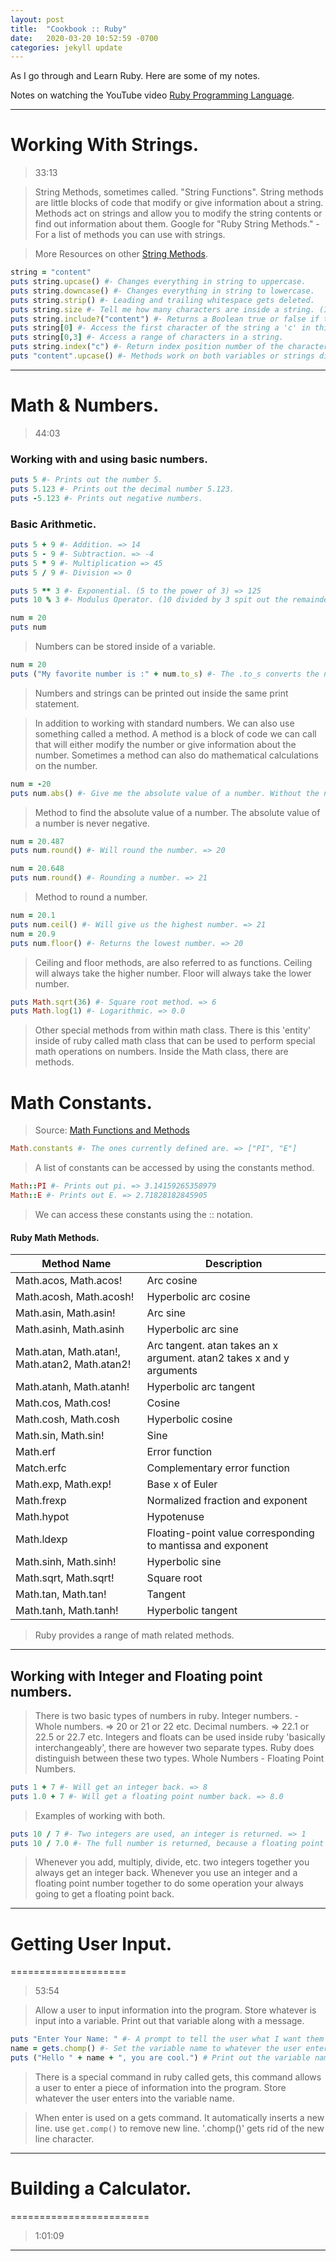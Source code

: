 ```yaml
---
layout: post
title:  "Cookbook :: Ruby"
date:   2020-03-20 10:52:59 -0700
categories: jekyll update
---
```


As I go through and Learn Ruby. Here are some of my notes.


Notes on watching the YouTube video [Ruby Programming Language].

---

# Working With Strings.
> 33:13


> String Methods, sometimes called. "String Functions".
> String methods are little blocks of code that modify or give information about a string.
> Methods act on strings and allow you to modify the string contents or find out information about them.
> Google for "Ruby String Methods." - For a list of methods you can use with strings.

> More Resources on other [String Methods].

```ruby
string = "content"
puts string.upcase() #- Changes everything in string to uppercase.
puts string.downcase() #- Changes everything in string to lowercase.
puts string.strip() #- Leading and trailing whitespace gets deleted.
puts string.size #- Tell me how many characters are inside a string. (Including whitespace.)
puts string.include?("content") #- Returns a Boolean true or false if the string contains the word content.
puts string[0] #- Access the first character of the string a 'c' in this case.
puts string[0,3] #- Access a range of characters in a string.
puts string.index("c") #- Return index position number of the character 'c' in the string.
puts "content".upcase() #- Methods work on both variables or strings directly.
```

---

# Math & Numbers.
> 44:03


### Working with and using basic numbers.

```ruby
puts 5 #- Prints out the number 5.
puts 5.123 #- Prints out the decimal number 5.123.
puts -5.123 #- Prints out negative numbers.
```

### Basic Arithmetic.

```ruby
puts 5 + 9 #- Addition. => 14
puts 5 - 9 #- Subtraction. => -4
puts 5 * 9 #- Multiplication => 45
puts 5 / 9 #- Division => 0

puts 5 ** 3 #- Exponential. (5 to the power of 3) => 125
puts 10 % 3 #- Modulus Operator. (10 divided by 3 spit out the remainder.) => 1
```


```ruby
num = 20
puts num
```
> Numbers can be stored inside of a variable.


```ruby
num = 20
puts ("My favorite number is :" + num.to_s) #- The .to_s converts the number into a string.
```
> Numbers and strings can be printed out inside the same print statement.


> In addition to working with standard numbers. We can also use something called a method.
> A method is a block of code we can call that will either modify the number or give information about the number.
> Sometimes a method can also do mathematical calculations on the number.




```ruby
num = -20
puts num.abs() #- Give me the absolute value of a number. Without the negative. => 20
```
> Method to find the absolute value of a number. The absolute value of a number is never negative.


```ruby
num = 20.487
puts num.round() #- Will round the number. => 20

num = 20.648
puts num.round() #- Rounding a number. => 21
```
> Method to round a number.


```ruby
num = 20.1
puts num.ceil() #- Will give us the highest number. => 21
num = 20.9
puts num.floor() #- Returns the lowest number. => 20
```
> Ceiling and floor methods, are also referred to as functions.
> Ceiling will always take the higher number.
> Floor will always take the lower number.



```ruby
puts Math.sqrt(36) #- Square root method. => 6
puts Math.log(1) #- Logarithmic. => 0.0
```
> Other special methods from within math class.
> There is this 'entity' inside of ruby called math class that can be used to perform special math operations on numbers.
> Inside the Math class, there are methods.


# Math Constants.

> Source: [Math Functions and Methods]

```ruby
Math.constants #- The ones currently defined are. => ["PI", "E"]
```
> A list of constants can be accessed by using the constants method.


```ruby
Math::PI #- Prints out pi. => 3.14159265358979
Math::E #- Prints out E. => 2.71828182845905
```
> We can access these constants using the :: notation.


#### Ruby Math Methods.


| Method Name | Description |
|-------------------------------------------------|-------------------------------------------------|
Math.acos, Math.acos! | Arc cosine
Math.acosh, Math.acosh! | Hyperbolic arc cosine
Math.asin, Math.asin! | Arc sine
Math.asinh, Math.asinh | Hyperbolic arc sine
Math.atan, Math.atan!, Math.atan2, Math.atan2! | Arc tangent. atan takes an x argument. atan2 takes x and y arguments
Math.atanh, Math.atanh! | Hyperbolic arc tangent
Math.cos, Math.cos! | Cosine
Math.cosh, Math.cosh | Hyperbolic cosine
Math.sin, Math.sin! | Sine
Math.erf | Error function
Match.erfc | Complementary error function
Math.exp, Math.exp! | Base x of Euler
Math.frexp | Normalized fraction and exponent
Math.hypot | Hypotenuse
Math.ldexp | Floating-point value corresponding to mantissa and exponent
Math.sinh, Math.sinh! |	Hyperbolic sine
Math.sqrt, Math.sqrt! |	Square root
Math.tan, Math.tan! |	Tangent
Math.tanh, Math.tanh! | Hyperbolic tangent

> Ruby provides a range of math related methods.


---


## Working with Integer and Floating point numbers.


> There is two basic types of numbers in ruby.
> Integer numbers. - Whole numbers. => 20 or 21 or 22 etc.
> Decimal numbers. => 22.1 or 22.5 or 22.7 etc.
> Integers and floats can be used inside ruby 'basically interchangeably', there are however two separate types.
> Ruby does distinguish between these two types. Whole Numbers - Floating Point Numbers.




```ruby
puts 1 + 7 #- Will get an integer back. => 8
puts 1.0 + 7 #- Will get a floating point number back. => 8.0
```
> Examples of working with both.


```ruby
puts 10 / 7 #- Two integers are used, an integer is returned. => 1
puts 10 / 7.0 #- The full number is returned, because a floating point was used. => 1.4285714285714286
```
> Whenever you add, multiply, divide, etc. two integers together you always get an integer back.
> Whenever you use an integer and a floating point number together to do some operation your always going to get a floating point back.


---

# Getting User Input.
====================
> 53:54


> Allow a user to input information into the program. Store whatever is input into a variable. Print out that variable along with a message.


```ruby
puts "Enter Your Name: " #- A prompt to tell the user what I want them to enter.
name = gets.chomp() #- Set the variable name to whatever the user enters. <= 'Enter Name.'
puts ("Hello " + name + ", you are cool.") # Print out the variable name added to the string Hello.
```
> There is a special command in ruby called gets, this command allows a user to enter a piece of information into the program.
> Store whatever the user enters into the variable name.

> When enter is used on a gets command. It automatically inserts a new line.
> use `get.comp()` to remove new line.
> '.chomp()' gets rid of the new line character.


---
# Building a Calculator.
========================
>1:01:09























---  
[Ruby Programming Language]: https://www.youtube.com/watch?v=t_ispmWmdjY
[String Methods]: https://www.rubyguides.com/2018/01/ruby-string-methods/#How_to_Get_The_String_Length
[Math Functions and Methods]: https://www.techotopia.com/index.php/Ruby_Math_Functions_and_Methods
